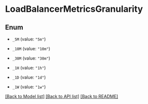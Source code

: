 # LoadBalancerMetricsGranularity

## Enum


* `_5M` (value: `"5m"`)

* `_10M` (value: `"10m"`)

* `_30M` (value: `"30m"`)

* `_1H` (value: `"1h"`)

* `_1D` (value: `"1d"`)

* `_1W` (value: `"1w"`)


[[Back to Model list]](../README.md#documentation-for-models) [[Back to API list]](../README.md#documentation-for-api-endpoints) [[Back to README]](../README.md)


